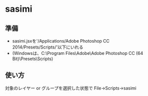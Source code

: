 # sasimi

## 準備

* sasimi.jsxを'/Applications/Adobe Photoshop CC 2014/Presets/Scripts/'以下にいれる
 * (Windowsは、C:\Program Files\Adobe\Adobe Photoshop CC (64 Bit)\Presets\Scripts\)

## 使い方

対象のレイヤー or グループを選択した状態で
File->Scripts->sasimi
